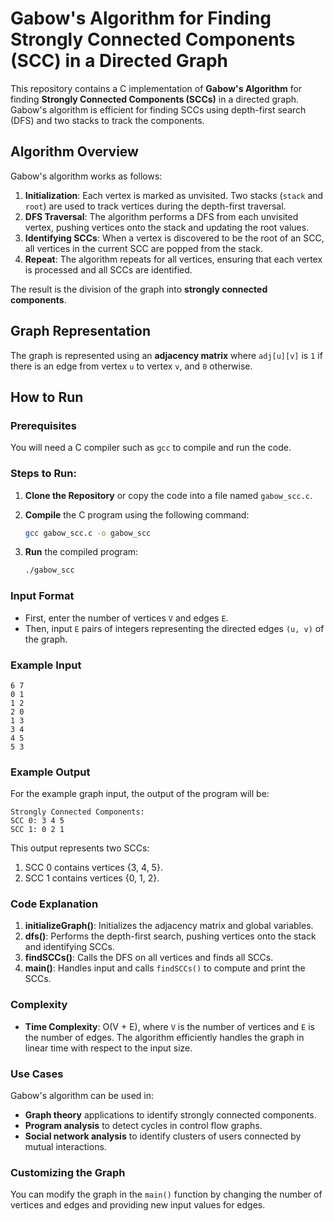 # Gabow's Algorithm for Finding Strongly Connected Components (SCC) in a Directed Graph

This repository contains a C implementation of **Gabow's Algorithm** for finding **Strongly Connected Components (SCCs)** in a directed graph. Gabow's algorithm is efficient for finding SCCs using depth-first search (DFS) and two stacks to track the components.

## Algorithm Overview

Gabow's algorithm works as follows:

1. **Initialization**: Each vertex is marked as unvisited. Two stacks (`stack` and `root`) are used to track vertices during the depth-first traversal.
2. **DFS Traversal**: The algorithm performs a DFS from each unvisited vertex, pushing vertices onto the stack and updating the root values.
3. **Identifying SCCs**: When a vertex is discovered to be the root of an SCC, all vertices in the current SCC are popped from the stack.
4. **Repeat**: The algorithm repeats for all vertices, ensuring that each vertex is processed and all SCCs are identified.

The result is the division of the graph into **strongly connected components**.

## Graph Representation

The graph is represented using an **adjacency matrix** where `adj[u][v]` is `1` if there is an edge from vertex `u` to vertex `v`, and `0` otherwise.

## How to Run

### Prerequisites

You will need a C compiler such as `gcc` to compile and run the code.

### Steps to Run:

1. **Clone the Repository** or copy the code into a file named `gabow_scc.c`.

2. **Compile** the C program using the following command:

   ```bash
   gcc gabow_scc.c -o gabow_scc
   ```

3. **Run** the compiled program:

   ```bash
   ./gabow_scc
   ```

### Input Format

- First, enter the number of vertices `V` and edges `E`.
- Then, input `E` pairs of integers representing the directed edges `(u, v)` of the graph.

### Example Input

```plaintext
6 7
0 1
1 2
2 0
1 3
3 4
4 5
5 3
```

### Example Output

For the example graph input, the output of the program will be:

```plaintext
Strongly Connected Components:
SCC 0: 3 4 5
SCC 1: 0 2 1
```

This output represents two SCCs:
1. SCC 0 contains vertices {3, 4, 5}.
2. SCC 1 contains vertices {0, 1, 2}.

### Code Explanation

1. **initializeGraph()**: Initializes the adjacency matrix and global variables.
2. **dfs()**: Performs the depth-first search, pushing vertices onto the stack and identifying SCCs.
3. **findSCCs()**: Calls the DFS on all vertices and finds all SCCs.
4. **main()**: Handles input and calls `findSCCs()` to compute and print the SCCs.

### Complexity

- **Time Complexity**: O(V + E), where `V` is the number of vertices and `E` is the number of edges. The algorithm efficiently handles the graph in linear time with respect to the input size.

### Use Cases

Gabow's algorithm can be used in:
- **Graph theory** applications to identify strongly connected components.
- **Program analysis** to detect cycles in control flow graphs.
- **Social network analysis** to identify clusters of users connected by mutual interactions.

### Customizing the Graph

You can modify the graph in the `main()` function by changing the number of vertices and edges and providing new input values for edges.

